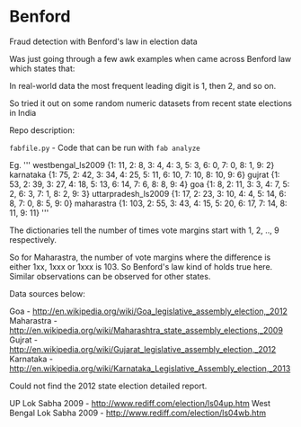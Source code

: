 Benford
=======
Fraud detection with Benford's law in election data

Was just going through a few awk examples when came across Benford law which states that:

In real-world data the most frequent leading digit is 1, then 2, and so on.

So tried it out on some random numeric datasets from recent state elections in India

Repo description:

`fabfile.py` - Code that can be run with `fab analyze`

Eg. 
'''
westbengal_ls2009
{1: 11, 2: 8, 3: 4, 4: 3, 5: 3, 6: 0, 7: 0, 8: 1, 9: 2}
karnataka
{1: 75, 2: 42, 3: 34, 4: 25, 5: 11, 6: 10, 7: 10, 8: 10, 9: 6}
gujrat
{1: 53, 2: 39, 3: 27, 4: 18, 5: 13, 6: 14, 7: 6, 8: 8, 9: 4}
goa
{1: 8, 2: 11, 3: 3, 4: 7, 5: 2, 6: 3, 7: 1, 8: 2, 9: 3}
uttarpradesh_ls2009
{1: 17, 2: 23, 3: 10, 4: 4, 5: 14, 6: 8, 7: 0, 8: 5, 9: 0}
maharastra
{1: 103, 2: 55, 3: 43, 4: 15, 5: 20, 6: 17, 7: 14, 8: 11, 9: 11}
'''

The dictionaries tell the number of times vote margins start with 1, 2, .., 9 respectively.

So for Maharastra, the number of vote margins where the difference is either 1xx, 1xxx or 1xxx is 103. So Benford's law kind of holds true here. Similar observations can be observed for other states.


Data sources below:

Goa - http://en.wikipedia.org/wiki/Goa_legislative_assembly_election,_2012
Maharastra - http://en.wikipedia.org/wiki/Maharashtra_state_assembly_elections,_2009
Gujrat - http://en.wikipedia.org/wiki/Gujarat_legislative_assembly_election,_2012
Karnataka - http://en.wikipedia.org/wiki/Karnataka_Legislative_Assembly_election,_2013


Could not find the 2012 state election detailed report.

UP Lok Sabha 2009 - http://www.rediff.com/election/ls04up.htm
West Bengal Lok Sabha 2009 - http://www.rediff.com/election/ls04wb.htm
